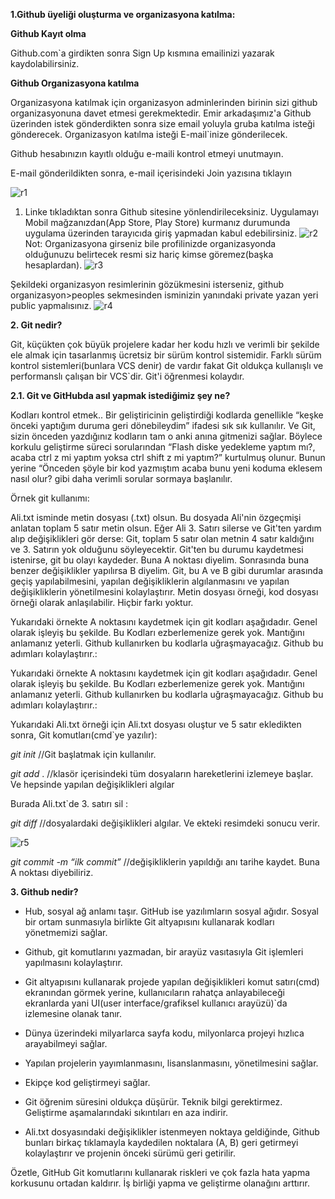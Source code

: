 **1.Github üyeliği oluşturma ve organizasyona katılma:**

**Github Kayıt olma**

Github.com`a girdikten sonra Sign Up kısmına emailinizi yazarak kaydolabilirsiniz.

**Github Organizasyona katılma**

Organizasyona katılmak için organizasyon adminlerinden birinin sizi github organizasyonuna davet etmesi gerekmektedir. Emir arkadaşımız'a Github üzerinden istek gönderdikten sonra size email yoluyla gruba katılma isteği gönderecek. Organizasyon katılma isteği E-mail`inize gönderilecek.

Github hesabınızın kayıtlı olduğu e-maili kontrol etmeyi unutmayın.

E-mail gönderildikten sonra, e-mail içerisindeki Join yazısına tıklayın

![r1](https://user-images.githubusercontent.com/58172827/170823241-fda73d7a-2931-4c3e-be98-a79ebfb33b65.jpg)

1. Linke tıkladıktan sonra Github sitesine yönlendirileceksiniz. Uygulamayı Mobil mağzanızdan(App Store, Play Store) kurmanız durumunda uygulama üzerinden tarayıcıda giriş yapmadan kabul edebilirsiniz.
    ![r2](https://user-images.githubusercontent.com/58172827/170823272-d3ceb3d1-6e98-4853-9b70-08e76c7a8aaf.jpg)
    Not: Organizasyona girseniz bile profilinizde organizasyonda olduğunuzu belirtecek resmi siz hariç kimse göremez(başka hesaplardan).
    ![r3](https://user-images.githubusercontent.com/58172827/170823309-15e0926d-8565-4792-9efa-e9ca3180eb8c.png)

Şekildeki organizasyon resimlerinin gözükmesini isterseniz, github organizasyon>peoples sekmesinden isminizin yanındaki private yazan yeri public yapmalısınız.
![r4](https://user-images.githubusercontent.com/58172827/170823339-6cd86461-03da-4b19-a77b-4a190b032c43.png)

**2. Git nedir?**

Git, küçükten çok büyük projelere kadar her kodu hızlı ve verimli bir şekilde ele almak için tasarlanmış ücretsiz bir sürüm kontrol sistemidir. Farklı sürüm kontrol sistemleri(bunlara VCS denir) de vardır fakat Git oldukça kullanışlı ve performanslı çalışan bir VCS`dir. Git'i öğrenmesi kolaydır. 

**2.1. Git ve GitHubda asıl yapmak istediğimiz şey ne?**

Kodları kontrol etmek.. Bir geliştiricinin geliştirdiği kodlarda genellikle “keşke önceki yaptığım duruma geri dönebileydim” ifadesi sık sık kullanılır. Ve Git, sizin önceden yazdığınız kodların tam o anki anına gitmenizi sağlar. Böylece korkulu geliştirme süreci sorularından “Flash diske yedekleme yaptım mı?, acaba ctrl z mi yaptım yoksa ctrl shift z mi yaptım?” kurtulmuş olunur. Bunun yerine “Önceden şöyle bir kod yazmıştım acaba bunu yeni koduma eklesem nasıl olur? gibi daha verimli sorular sormaya başlanılır.



Örnek git kullanımı:

Ali.txt isminde metin dosyası (.txt) olsun. Bu dosyada Ali'nin özgeçmişi anlatan toplam 5 satır metin olsun. Eğer Ali 3. Satırı silerse ve Git'ten yardım alıp değişiklikleri gör derse: Git, toplam 5 satır olan metnin 4 satır kaldığını ve 3. Satırın yok olduğunu söyleyecektir. Git'ten bu durumu kaydetmesi istenirse, git bu olayı kaydeder. Buna A noktası diyelim. Sonrasında buna benzer değişiklikler yapılırsa B diyelim. Git, bu A ve B gibi durumlar arasında geçiş yapılabilmesini, yapılan değişikliklerin algılanmasını ve yapılan değişikliklerin yönetilmesini kolaylaştırır. Metin dosyası örneği, kod dosyası örneği olarak anlaşılabilir. Hiçbir farkı yoktur. 

Yukarıdaki örnekte A noktasını kaydetmek için git kodları aşağıdadır. Genel olarak işleyiş bu şekilde. Bu Kodları ezberlemenize gerek yok. Mantığını anlamanız yeterli. Github kullanırken bu kodlarla uğraşmayacağız. Github bu adımları kolaylaştırır.:

Yukarıdaki örnekte A noktasını kaydetmek için git kodları aşağıdadır. Genel olarak işleyiş bu şekilde. Bu Kodları ezberlemenize gerek yok. Mantığını anlamanız yeterli. Github kullanırken bu kodlarla uğraşmayacağız. Github bu adımları kolaylaştırır.:

Yukarıdaki Ali.txt örneği için Ali.txt dosyası oluştur ve 5 satır ekledikten sonra, Git komutları(cmd`ye yazılır):

 

*git init* //Git başlatmak için kullanılır.

*git add* . //klasör içerisindeki tüm dosyaların hareketlerini izlemeye başlar. Ve hepsinde yapılan değişiklikleri algılar

 

Burada Ali.txt`de 3. satırı sil :

 

*git diff* //dosyalardaki değişiklikleri algılar. Ve ekteki resimdeki sonucu verir.

![r5](https://user-images.githubusercontent.com/58172827/170823388-24d2f26d-f57a-4014-b839-a799a7290589.png)

*git commit -m “ilk commit”* //değişikliklerin yapıldığı anı tarihe kaydet. Buna A noktası diyebiliriz. 

**3. Github nedir?** 

- Hub, sosyal ağ anlamı taşır. GitHub ise yazılımların sosyal ağıdır. Sosyal bir ortam sunmasıyla birlikte Git altyapısını kullanarak kodları yönetmemizi sağlar.

- Github, git komutlarını yazmadan, bir arayüz vasıtasıyla Git işlemleri yapılmasını kolaylaştırır. 

- Git altyapısını kullanarak projede yapılan değişiklikleri komut satırı(cmd) ekranından görmek yerine, kullanıcıların rahatça anlayabileceği ekranlarda yani UI(user interface/grafiksel kullanıcı arayüzü)`da izlemesine olanak tanır.

- Dünya üzerindeki milyarlarca sayfa kodu, milyonlarca projeyi hızlıca arayabilmeyi sağlar.

- Yapılan projelerin yayımlanmasını, lisanslanmasını, yönetilmesini sağlar.

- Ekipçe kod geliştirmeyi sağlar.

- Git öğrenim süresini oldukça düşürür. Teknik bilgi gerektirmez. Geliştirme aşamalarındaki sıkıntıları en aza indirir.

- Ali.txt dosyasındaki değişiklikler istenmeyen noktaya geldiğinde, Github bunları birkaç tıklamayla kaydedilen noktalara (A, B) geri getirmeyi kolaylaştırır ve projenin önceki sürümü geri getirilir.

Özetle, GitHub Git komutlarını kullanarak riskleri ve çok fazla hata yapma korkusunu ortadan kaldırır. İş birliği yapma ve geliştirme olanağını arttırır.
